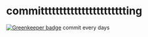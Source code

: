 # committttttttttttttttttttttting

[![Greenkeeper badge](https://badges.greenkeeper.io/axetroy/committttttttttttttttttttttting.svg)](https://greenkeeper.io/)
commit every days
